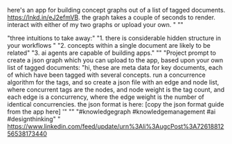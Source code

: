 here's an app for building concept graphs out of a list of tagged documents. https://lnkd.in/eJ2efmVB. the graph takes a couple of seconds to render. interact with either of my two graphs or upload your own. "
""

"three intuitions to take away:"
"1.  there is  considerable hidden structure in your workflows "
"2. concepts within a single document are likely to be related"
"3. ai agents are capable of building apps."
""
"Project prompt to create a json graph which you can upload to the app, based upon your own list of tagged documents: "hi, these are meta data for key documents, each of which have been tagged with several concepts. run a concurrence algorithm for the tags, and so create a json file with an edge and node list, where concurrent tags are the nodes, and node weight is the tag count, and each edge is a concurrency, where the edge weight is the number of identical concurrencies. the json format is here: [copy the json format guide from the app here] '"
""
"#knowledgegraph #knowledgemanagement #ai #designthinking"
"
https://www.linkedin.com/feed/update/urn%3Ali%3AugcPost%3A7261881256538173440
